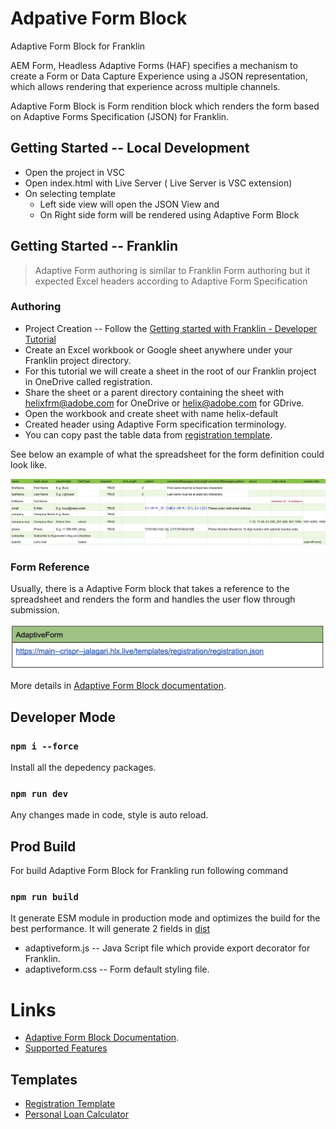 # Adpative Form Block
Adaptive Form Block for Franklin

AEM Form, Headless Adaptive Forms (HAF) specifies a mechanism to create a Form or Data Capture Experience using a JSON representation, which allows rendering that experience across multiple channels.

Adaptive Form Block is Form rendition block which renders the form based on Adaptive Forms Specification (JSON) for Franklin.

## Getting Started -- Local Development

* Open the project in VSC 
* Open index.html with Live Server ( Live Server is VSC extension)
* On selecting template
  * Left side view will open the JSON View and
  * On Right side form will be rendered using Adaptive Form Block

## Getting Started -- Franklin

> Adaptive Form authoring is similar to Franklin Form authoring but it expected Excel headers according to Adaptive Form Specification

### Authoring

* Project Creation -- Follow the [Getting started with Franklin - Developer Tutorial](https://www.hlx.live/developer/tutorial)
* Create an Excel workbook or Google sheet anywhere under your Franklin project directory. 
* For this tutorial we will create a sheet in the root of our Franklin project in OneDrive called registration.
* Share the sheet or a parent directory containing the sheet with helixfrm@adobe.com for OneDrive or helix@adobe.com for GDrive.
* Open the workbook and create sheet with name helix-default
* Created header using Adaptive Form specification terminology. 
* You can copy past the table data from [registration template](https://docs.google.com/spreadsheets/d/1_1j-4rZmGFxTmHue15_KnhuskzK_oBhYjR5cskf5Ruc/edit?usp=sharing).

See below an example of what the spreadsheet for the form definition could look like.

![Registration Template](images/example.png)

### Form Reference

Usually, there is a Adaptive Form block that takes a reference to the spreadsheet and renders the form and handles the user flow through submission.

![Form Reference](images/reference.png)

More details in [Adaptive Form Block documentation](https://main--crispr--jalagari.hlx.page/).


## Developer Mode 

### `npm i --force`

Install all the depedency packages.

### `npm run dev`

Any changes made in code, style is auto reload.


## Prod Build

For build Adaptive Form Block for Frankling run following command

### `npm run build`

It generate ESM module in production mode and optimizes the build for the best performance. It will generate 2 fields in [dist](dist)

* adaptiveform.js -- Java Script file which provide export decorator for Franklin.
* adaptiveform.css -- Form default styling file.


# Links 

* [Adaptive Form Block Documentation](https://main--crispr--jalagari.hlx.page/).
* [Supported Features](https://main--crispr--jalagari.hlx.page/features)

## Templates

* [Registration Template](https://main--crispr--jalagari.hlx.page/templates/registration/)
* [Personal Loan Calculator](https://main--crispr--jalagari.hlx.page/templates/calculator/)
